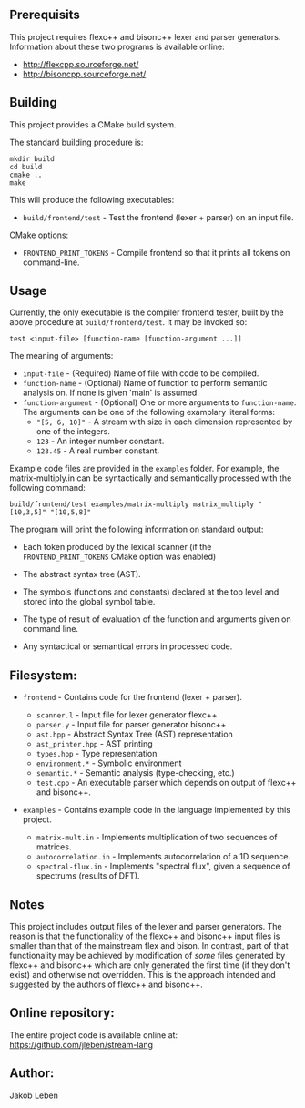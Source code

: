 ## Prerequisits

This project requires flexc++ and bisonc++ lexer and parser generators.
Information about these two programs is available online:
- http://flexcpp.sourceforge.net/
- http://bisoncpp.sourceforge.net/

## Building

This project provides a CMake build system.

The standard building procedure is:
```
mkdir build
cd build
cmake ..
make
```

This will produce the following executables:
- `build/frontend/test` - Test the frontend (lexer + parser) on an input file.

CMake options:
- `FRONTEND_PRINT_TOKENS` - Compile frontend so that it prints all tokens on command-line.

## Usage

Currently, the only executable is the compiler frontend tester, built by
the above procedure at `build/frontend/test`. It may be invoked so:

```
test <input-file> [function-name [function-argument ...]]
```

The meaning of arguments:
- `input-file` - (Required) Name of file with code to be compiled.
- `function-name` - (Optional) Name of function to perform semantic analysis on.
  If none is given 'main' is assumed.
- `function-argument` - (Optional) One or more arguments to `function-name`.
  The arguments can be one of the following examplary literal forms:
  - `"[5, 6, 10]"` - A stream with size in each dimension represented by one
    of the integers.
  - `123` - An integer number constant.
  - `123.45` - A real number constant.

Example code files are provided in the `examples` folder. For example,
the matrix-multiply.in can be syntactically and semantically processed
with the following command:
```
build/frontend/test examples/matrix-multiply matrix_multiply "[10,3,5]" "[10,5,8]"
```

The program will print the following information on standard output:

- Each token produced by the lexical scanner (if the `FRONTEND_PRINT_TOKENS`
  CMake option was enabled)

- The abstract syntax tree (AST).

- The symbols (functions and constants) declared at the top level and stored
  into the global symbol table.

- The type of result of evaluation of the function and arguments given on
  command line.

- Any syntactical or semantical errors in processed code.

## Filesystem:

- `frontend` - Contains code for the frontend (lexer + parser).
  - `scanner.l` - Input file for lexer generator flexc++
  - `parser.y` - Input file for parser generator bisonc++
  - `ast.hpp` - Abstract Syntax Tree (AST) representation
  - `ast_printer.hpp` - AST printing
  - `types.hpp` - Type representation
  - `environment.*` - Symbolic environment
  - `semantic.*` - Semantic analysis (type-checking, etc.)
  - `test.cpp` - An executable parser which depends on output of flexc++ and bisonc++.

- `examples` - Contains example code in the language implemented by this project.
  - `matrix-mult.in` - Implements multiplication of two sequences of matrices.
  - `autocorrelation.in` - Implements autocorrelation of a 1D sequence.
  - `spectral-flux.in` - Implements "spectral flux", given a sequence of spectrums (results of DFT).

## Notes

This project includes output files of the lexer and parser generators.
The reason is that the functionality of the flexc++ and bisonc++ input files
is smaller than that of the mainstream flex and bison.
In contrast, part of that functionality may be achieved by modification of
*some* files generated by flexc++ and bisonc++ which are only generated the
first time (if they don't exist) and otherwise not overridden.
This is the approach intended and suggested by the authors of flexc++ and
bisonc++.

## Online repository:

The entire project code is available online at:
https://github.com/jleben/stream-lang

## Author:

Jakob Leben
